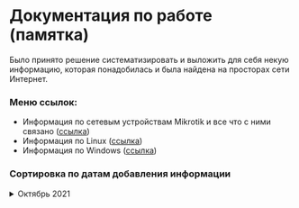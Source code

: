 # Документация по работе (памятка)

Было принято решение систематизировать и выложить для себя некую информацию, которая понадобилась и была найдена на просторах сети Интернет.

### Меню ссылок:
  
* Информация по сетевым устройствам Mikrotik и все что с ними связано ([ссылка](./mikrotik/README.md))
* Информация по Linux ([ссылка](./linux/README.md))
* Информация по Windows ([ссылка](./windows/README.md))

### Сортировка по датам добавления информации

<details>
<summary>Октябрь 2021</summary>
  
<br>  **14 октября 2021**
* Добавил перевод мониторинга сети на протокол SNMPv3 ([ссылка](./mikrotik/snmpv3.md))
* Добавил установку и настройку Oxidized ([ссылка](./linux/oxidized.md))
* Добавил настройку Capsman в Mikrotik ([ссылка](./mikrotik/Capsman%20для%20дома.md))
  
<br>  **15 октября 2021**
* Отмена установки Linux в WSL Windows ([ссылка](./windows/Отмена%20регистрации%20linux%20в%20WSL%20Windows.md))

<br>  **18 октября 2021**
* Установка тестового сервера для программистов Tomcat+JDK+Postgresql+NGINX ([ссылка](./linux/nginx_tomcat.md))

<br>  **19 октября 2021**
* Установка тестового сервера для программистов Tomcat+JDK+Postgresql+NGINX (обновление) ([ссылка](./linux/nginx_tomcat.md))
  <br>по просьбе доделал конфиг NGINX для переадресации на приложения Tomcat

<br> **21 октября 2021**
* Устраняем ошибку синтаксиса в SUDOERS ([ссылка](./linux/error_sudoers.md))

<br> ** 28 октября 2021**
* NGINX - не загружаются файлы больше 1Мб ([ссылка](./linux/upload_nginx_proxy.md))

</details>

